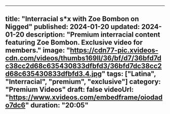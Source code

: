 
---
title: "Interracial s*x with Zoe Bombon on Nigged"
published: 2024-01-20
updated: 2024-01-20
description: "Premium interracial content featuring Zoe Bombon. Exclusive video for members."
image: "https://cdn77-pic.xvideos-cdn.com/videos/thumbs169ll/36/bf/d7/36bfd7dc38cc2d68c635430833dfbfd3/36bfd7dc38cc2d68c635430833dfbfd3.4.jpg"
tags: ["Latina", "Interracial", "premium", "exclusive"]
category: "Premium Videos"
draft: false
videoUrl: "https://www.xvideos.com/embedframe/oiodado7dc6"
duration: "20:05"
---
